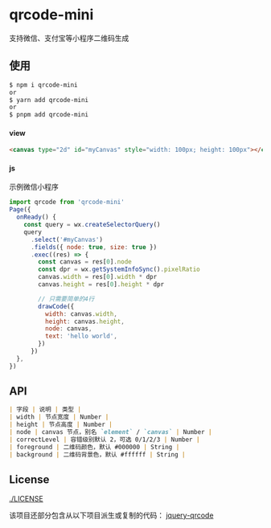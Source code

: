 # qrcode-mini

支持微信、支付宝等小程序二维码生成

## 使用

```bash
$ npm i qrcode-mini
or
$ yarn add qrcode-mini
or
$ pnpm add qrcode-mini
```

#### view

```html
<canvas type="2d" id="myCanvas" style="width: 100px; height: 100px"></canvas>
```

#### js

示例微信小程序

```js
import qrcode from 'qrcode-mini'
Page({
  onReady() {
    const query = wx.createSelectorQuery()
    query
      .select('#myCanvas')
      .fields({ node: true, size: true })
      .exec((res) => {
        const canvas = res[0].node
        const dpr = wx.getSystemInfoSync().pixelRatio
        canvas.width = res[0].width * dpr
        canvas.height = res[0].height * dpr

        // 只需要简单的4行
        drawCode({
          width: canvas.width,
          height: canvas.height,
          node: canvas,
          text: 'hello world',
        })
      })
  },
})
```

## API

```md
| 字段 | 说明 | 类型 |
| width | 节点宽度 | Number |
| height | 节点高度 | Number |
| node | canvas 节点，别名 `element` / `canvas` | Number |
| correctLevel | 容错级别默认 2，可选 0/1/2/3 | Number |
| foreground | 二维码颜色，默认 #000000 | String |
| background | 二维码背景色，默认 #ffffff | String |
```

## License

[./LICENSE](MIT)

该项目还部分包含从以下项目派生或复制的代码：
[jquery-qrcode](https://github.com/jeromeetienne/jquery-qrcode)
